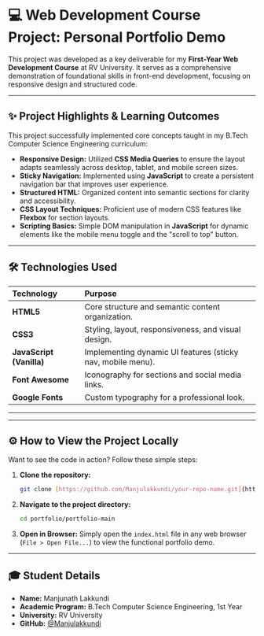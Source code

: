 # 💻 Web Development Course Project: Personal Portfolio Demo

This project was developed as a key deliverable for my **First-Year Web Development Course** at RV University. It serves as a comprehensive demonstration of foundational skills in front-end development, focusing on responsive design and structured code.

---

## ✨ Project Highlights & Learning Outcomes

This project successfully implemented core concepts taught in my B.Tech Computer Science Engineering curriculum:

* **Responsive Design:** Utilized **CSS Media Queries** to ensure the layout adapts seamlessly across desktop, tablet, and mobile screen sizes.
* **Sticky Navigation:** Implemented using **JavaScript** to create a persistent navigation bar that improves user experience.
* **Structured HTML:** Organized content into semantic sections for clarity and accessibility.
* **CSS Layout Techniques:** Proficient use of modern CSS features like **Flexbox** for section layouts.
* **Scripting Basics:** Simple DOM manipulation in **JavaScript** for dynamic elements like the mobile menu toggle and the "scroll to top" button.

---

## 🛠️ Technologies Used

| Technology | Purpose |
| :--- | :--- |
| **HTML5** | Core structure and semantic content organization. |
| **CSS3** | Styling, layout, responsiveness, and visual design. |
| **JavaScript (Vanilla)** | Implementing dynamic UI features (sticky nav, mobile menu). |
| **Font Awesome** | Iconography for sections and social media links. |
| **Google Fonts** | Custom typography for a professional look. |

---

---

## ⚙️ How to View the Project Locally

Want to see the code in action? Follow these simple steps:

1.  **Clone the repository:**
    ```bash
    git clone [https://github.com/Manjulakkundi/your-repo-name.git](https://github.com/Manjulakkundi/your-repo-name.git)
    ```
2.  **Navigate to the project directory:**
    ```bash
    cd portfolio/portfolio-main
    ```
3.  **Open in Browser:**
    Simply open the `index.html` file in any web browser (`File > Open File...`) to view the functional portfolio demo.

---

## 🎓 Student Details

* **Name:** Manjunath Lakkundi
* **Academic Program:** B.Tech Computer Science Engineering, 1st Year
* **University:** RV University
* **GitHub:** [@Manjulakkundi](https://github.com/Manjulakkundi)
